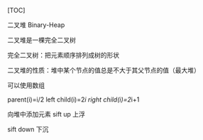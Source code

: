 [TOC]

二叉堆 Binary-Heap

二叉堆是一棵完全二叉树

完全二叉树：把元素顺序排列成树的形状

二叉堆的性质：堆中某个节点的值总是不大于其父节点的值（最大堆）

可以使用数组

parent(i)=i/2
left child(i)=2*i
right child(i)=2*i+1


向堆中添加元素 sift up 上浮

sift down 下沉